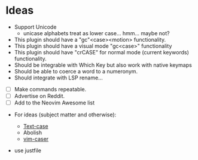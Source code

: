 # Ideas

- Support Unicode
  - unicase alphabets treat as lower case... hmm... maybe not?
- This plugin should have a "gc"\<case\>\<motion\> functionality.
- This plugin should have a visual mode "gc\<case\>" functionality
- This plugin should have "crCASE" for normal mode (current keywords) functionality.
- Should be integrable with Which Key but also work with native keymaps
- Should be able to coerce a word to a numeronym.
- Should integrate with LSP rename...
- [ ] Make commands repeatable.
- [ ] Advertise on Reddit.
- [ ] Add to the Neovim Awesome list

- For ideas (subject matter and otherwise):
  - [Text-case](https://github.com/johmsalas/text-case.nvim)
  - Abolish
  - [vim-caser](https://github.com/arthurxavierx/vim-caser)

- use justfile
